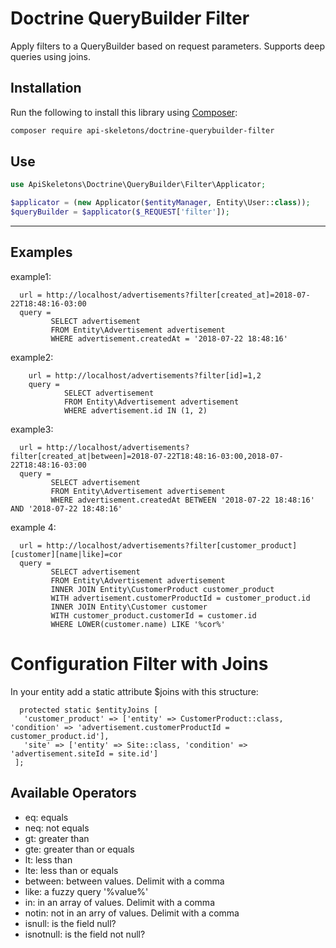 # Doctrine QueryBuilder Filter

Apply filters to a QueryBuilder based on request parameters.  Supports deep queries using joins.

## Installation

Run the following to install this library using [Composer](https://getcomposer.org/):

```bash
composer require api-skeletons/doctrine-querybuilder-filter
```

## Use

```php
use ApiSkeletons\Doctrine\QueryBuilder\Filter\Applicator;

$applicator = (new Applicator($entityManager, Entity\User::class));
$queryBuilder = $applicator($_REQUEST['filter']);
```

---

## Examples

example1:

      url = http://localhost/advertisements?filter[created_at]=2018-07-22T18:48:16-03:00
      query =
             SELECT advertisement
             FROM Entity\Advertisement advertisement
             WHERE advertisement.createdAt = '2018-07-22 18:48:16'
 
        
 example2:
 
        url = http://localhost/advertisements?filter[id]=1,2
        query = 
                SELECT advertisement
                FROM Entity\Advertisement advertisement
                WHERE advertisement.id IN (1, 2)

example3:

      url = http://localhost/advertisements?filter[created_at|between]=2018-07-22T18:48:16-03:00,2018-07-22T18:48:16-03:00
      query =
             SELECT advertisement
             FROM Entity\Advertisement advertisement
             WHERE advertisement.createdAt BETWEEN '2018-07-22 18:48:16' AND '2018-07-22 18:48:16'

example 4:

      url = http://localhost/advertisements?filter[customer_product][customer][name|like]=cor
      query =
             SELECT advertisement
             FROM Entity\Advertisement advertisement
             INNER JOIN Entity\CustomerProduct customer_product
             WITH advertisement.customerProductId = customer_product.id
             INNER JOIN Entity\Customer customer
             WITH customer_product.customerId = customer.id
             WHERE LOWER(customer.name) LIKE '%cor%'


# Configuration Filter with Joins

In your entity add a static attribute $joins with this structure:

      protected static $entityJoins [
       'customer_product' => ['entity' => CustomerProduct::class, 'condition' => 'advertisement.customerProductId = customer_product.id'],
       'site' => ['entity' => Site::class, 'condition' => 'advertisement.siteId = site.id']
     ];


## Available Operators

* eq: equals
* neq: not equals
* gt: greater than
* gte: greater than or equals
* lt: less than
* lte: less than or equals
* between: between values.  Delimit with a comma
* like: a fuzzy query '%value%'
* in: in an array of values.  Delimit with a comma
* notin: not in an arry of values.  Delimit with a comma
* isnull: is the field null?
* isnotnull: is the field not null?

